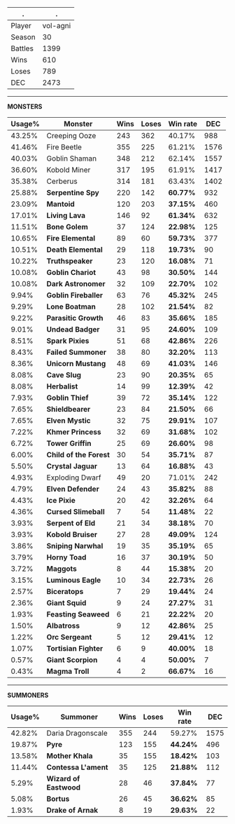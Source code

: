 .|.
|-|-
Player|vol-agni
Season|30
Battles|1399
Wins|610
Loses|789
DEC|2473

---
**MONSTERS**

Usage%|Monster|Wins|Loses|Win rate|DEC|
-|-|-|-|-|-|
43.25%|Creeping Ooze|243|362|40.17%|988|
41.46%|Fire Beetle|355|225|61.21%|1576|
40.03%|Goblin Shaman|348|212|62.14%|1557|
36.60%|Kobold Miner|317|195|61.91%|1417|
35.38%|Cerberus|314|181|63.43%|1402|
25.88%|**Serpentine Spy**|220|142|**60.77%**|932|
23.09%|**Mantoid**|120|203|**37.15%**|460|
17.01%|**Living Lava**|146|92|**61.34%**|632|
11.51%|**Bone Golem**|37|124|**22.98%**|125|
10.65%|**Fire Elemental**|89|60|**59.73%**|377|
10.51%|**Death Elemental**|29|118|**19.73%**|90|
10.22%|**Truthspeaker**|23|120|**16.08%**|71|
10.08%|**Goblin Chariot**|43|98|**30.50%**|144|
10.08%|**Dark Astronomer**|32|109|**22.70%**|102|
9.94%|**Goblin Fireballer**|63|76|**45.32%**|245|
9.29%|**Lone Boatman**|28|102|**21.54%**|82|
9.22%|**Parasitic Growth**|46|83|**35.66%**|185|
9.01%|**Undead Badger**|31|95|**24.60%**|109|
8.51%|**Spark Pixies**|51|68|**42.86%**|226|
8.43%|**Failed Summoner**|38|80|**32.20%**|113|
8.36%|**Unicorn Mustang**|48|69|**41.03%**|146|
8.08%|**Cave Slug**|23|90|**20.35%**|65|
8.08%|**Herbalist**|14|99|**12.39%**|42|
7.93%|**Goblin Thief**|39|72|**35.14%**|122|
7.65%|**Shieldbearer**|23|84|**21.50%**|66|
7.65%|**Elven Mystic**|32|75|**29.91%**|107|
7.22%|**Khmer Princess**|32|69|**31.68%**|102|
6.72%|**Tower Griffin**|25|69|**26.60%**|98|
6.00%|**Child of the Forest**|30|54|**35.71%**|87|
5.50%|**Crystal Jaguar**|13|64|**16.88%**|43|
4.93%|Exploding Dwarf|49|20|71.01%|242|
4.79%|**Elven Defender**|24|43|**35.82%**|88|
4.43%|**Ice Pixie**|20|42|**32.26%**|64|
4.36%|**Cursed Slimeball**|7|54|**11.48%**|22|
3.93%|**Serpent of Eld**|21|34|**38.18%**|70|
3.93%|**Kobold Bruiser**|27|28|**49.09%**|124|
3.86%|**Sniping Narwhal**|19|35|**35.19%**|65|
3.79%|**Horny Toad**|16|37|**30.19%**|50|
3.72%|**Maggots**|8|44|**15.38%**|20|
3.15%|**Luminous Eagle**|10|34|**22.73%**|26|
2.57%|**Biceratops**|7|29|**19.44%**|24|
2.36%|**Giant Squid**|9|24|**27.27%**|31|
1.93%|**Feasting Seaweed**|6|21|**22.22%**|20|
1.50%|**Albatross**|9|12|**42.86%**|25|
1.22%|**Orc Sergeant**|5|12|**29.41%**|12|
1.07%|**Tortisian Fighter**|6|9|**40.00%**|18|
0.57%|**Giant Scorpion**|4|4|**50.00%**|7|
0.43%|**Magma Troll**|4|2|**66.67%**|16|

---
**SUMMONERS**

Usage%|Summoner|Wins|Loses|Win rate|DEC|
-|-|-|-|-|-|
42.82%|Daria Dragonscale|355|244|59.27%|1575|
19.87%|**Pyre**|123|155|**44.24%**|496|
13.58%|**Mother Khala**|35|155|**18.42%**|103|
11.44%|**Contessa L'ament**|35|125|**21.88%**|112|
5.29%|**Wizard of Eastwood**|28|46|**37.84%**|77|
5.08%|**Bortus**|26|45|**36.62%**|85|
1.93%|**Drake of Arnak**|8|19|**29.63%**|22|

